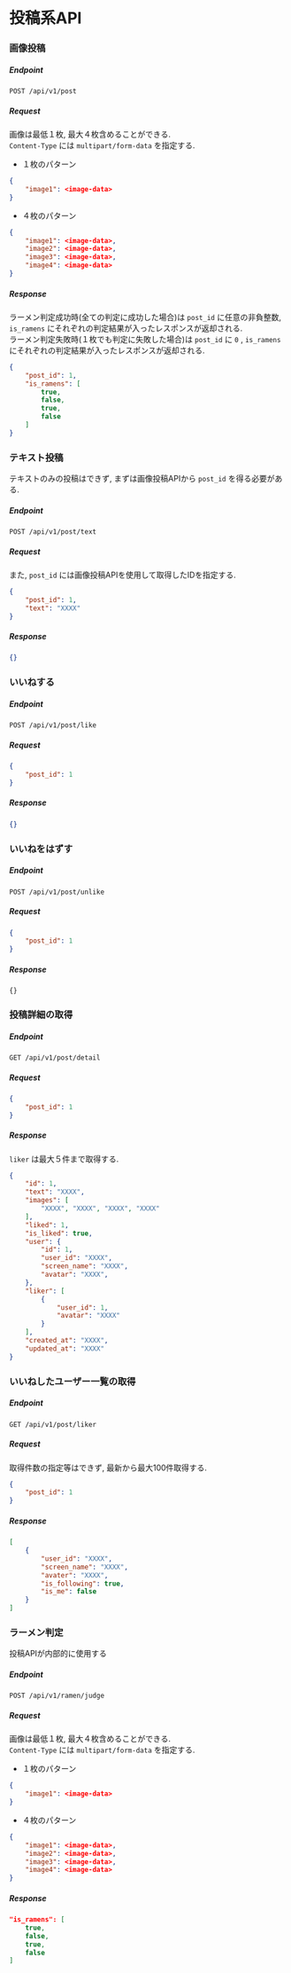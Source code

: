 # 投稿系API

### 画像投稿

##### Endpoint

```
POST /api/v1/post
```

##### Request

画像は最低１枚, 最大４枚含めることができる.  
`Content-Type` には `multipart/form-data` を指定する.

- １枚のパターン

```json
{
    "image1": <image-data>
}
```

- ４枚のパターン

```json
{
    "image1": <image-data>,
    "image2": <image-data>,
    "image3": <image-data>,
    "image4": <image-data>
}
```

##### Response
ラーメン判定成功時(全ての判定に成功した場合)は `post_id` に任意の非負整数, `is_ramens` にそれぞれの判定結果が入ったレスポンスが返却される.  
ラーメン判定失敗時(１枚でも判定に失敗した場合)は `post_id` に `0` , `is_ramens` にそれぞれの判定結果が入ったレスポンスが返却される.

```json
{
    "post_id": 1,
    "is_ramens": [
        true,
        false,
        true,
        false
    ]
}
```

### テキスト投稿

テキストのみの投稿はできず, まずは画像投稿APIから `post_id` を得る必要がある.

##### Endpoint

```
POST /api/v1/post/text
```

##### Request

また, `post_id` には画像投稿APIを使用して取得したIDを指定する.

```json
{
    "post_id": 1,
    "text": "XXXX"
}
```

##### Response

```json
{}
```

### いいねする

##### Endpoint

```
POST /api/v1/post/like
```

##### Request

```json
{
    "post_id": 1
}
```

##### Response

```json
{}
```

### いいねをはずす

##### Endpoint

```
POST /api/v1/post/unlike
```

##### Request

```json
{
    "post_id": 1
}
```

##### Response

```
{}
```

### 投稿詳細の取得

##### Endpoint

```
GET /api/v1/post/detail
```

##### Request

```json
{
    "post_id": 1
}
```

##### Response
`liker` は最大５件まで取得する.

```json
{
    "id": 1,
    "text": "XXXX",
    "images": [
        "XXXX", "XXXX", "XXXX", "XXXX"
    ],
    "liked": 1,
    "is_liked": true,
    "user": {
        "id": 1,
        "user_id": "XXXX",
        "screen_name": "XXXX",
        "avatar": "XXXX",
    },
    "liker": [
        {
            "user_id": 1,
            "avatar": "XXXX"
        }
    ],
    "created_at": "XXXX",
    "updated_at": "XXXX"
}
```

### いいねしたユーザー一覧の取得

##### Endpoint

```
GET /api/v1/post/liker
```

##### Request
取得件数の指定等はできず, 最新から最大100件取得する.

```json
{
    "post_id": 1
}
```

##### Response

```json
[
    {
        "user_id": "XXXX",
        "screen_name": "XXXX",
        "avater": "XXXX",
        "is_following": true,
        "is_me": false
    }
]
```

### ラーメン判定

投稿APIが内部的に使用する

##### Endpoint

```
POST /api/v1/ramen/judge
```

##### Request
画像は最低１枚, 最大４枚含めることができる.  
`Content-Type` には `multipart/form-data` を指定する.

- １枚のパターン

```json
{
    "image1": <image-data>
}
```

- ４枚のパターン

```json
{
    "image1": <image-data>,
    "image2": <image-data>,
    "image3": <image-data>,
    "image4": <image-data>
}
```

##### Response

```json
"is_ramens": [
    true,
    false,
    true,
    false
]
```